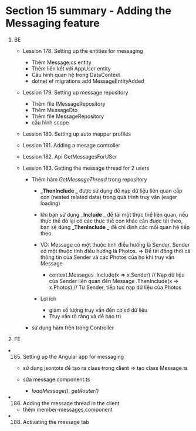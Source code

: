 # **Section 15 summary** - Adding the Messaging feature

1.  BE

    - Lession 178. Setting up the entities for messaging

      - Thêm Message.cs entity
      - Thêm liên kết với AppUser entity
      - Cấu hình quan hệ trong DataContext
      - dotnet ef migrations add MessageEntityAdded

    - Lession 179. Setting up message repository

      - Thêm file IMessageRepository
      - Thêm MessageDto
      - Thêm file MessageRepository
      - cấu hình scope

    - Lession 180. Setting up auto mapper profiles

    - Lession 181. Adding a mesage controller

    - Lession 182. Api GetMessagesForUSer

    - Lession 183. Getting the message thread for 2 users

      - Thêm hàm _GetMessageThread_ trong repository

        - **_ThenInclude _** được sử dụng để nạp dữ liệu liên quan cấp con (nested related data) trong quá trình truy vấn (eager loading)

        - khi bạn sử dụng **_Include _** để tải một thực thể liên quan, nếu thực thể đó lại có các thực thể con khác cần được tải theo, bạn sẽ dùng **_ThenInclude _** để chỉ định các mối quan hệ tiếp theo.

        - VD: Message có một thuộc tính điều hướng là Sender. Sender có một thuộc tính điều hướng là Photos.
          => Để tải đồng thời cả thông tin của Sender và các Photos của họ khi truy vấn Message

          - context.Messages
            .Include(x => x.Sender) // Nạp dữ liệu của Sender liên quan đến Message
            .ThenInclude(x => x.Photos) // Từ Sender, tiếp tục nạp dữ liệu của Photos

        - Lợi ích
          - giảm số lượng truy vấn đến cơ sở dữ liệu
          - Truy vấn rõ ràng và dễ bảo trì

      - sử dụng hàm trên trong Controller

2.  FE

- 185. Setting up the Angular app for messaging

  - sử dụng jsontots để tạo ra class trong client => tạo class Message.ts

  - sửa message.component.ts
    - _loadMessage()_, _getRouter()_

- 186. Adding the message thread in the client
  - thêm member-messages.component

- 188. Activating the message tab